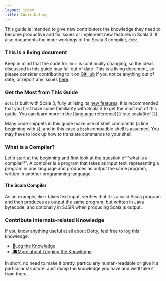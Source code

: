 ```yaml
---
layout: index
title: Contributing
---
```


This guide is intended to give new contributors the knowledge they need to
become productive and fix issues or implement new features in Scala 3. It
also documents the inner workings of the Scala 3 compiler, `dotc`.

### This is a living document

Keep in mind that the code for `dotc` is continually changing, so the ideas
discussed in this guide may fall out of date. This is a living document, so
please consider contributing to it on
[GitHub](https://github.com/scala/docs.scala-lang/tree/main/_overviews/scala3-contribution)
if you notice anything out of date, or report any issues
[here](https://github.com/scala/docs.scala-lang/issues).

### Get the Most from This Guide

`dotc` is built with Scala 3, fully utilising its [new
features](/scala3/new-in-scala3.html). It is recommended that you first have
some familiarity with Scala 3 to get the most out of this guide. You can learn
more in the [language reference]({{ site.scala3ref }}).

Many code snippets in this guide make use of shell commands (a line beginning
with `$`), and in this case a `bash` compatible shell is assumed. You may have
to look up how to translate commands to your shell.

### What is a Compiler?

Let's start at the beginning and first look at the question of "what is a
compiler?". A compiler is a program that takes as input text, representing a
program in one language and produces as output the same program, written in
another programming language.

#### The Scala Compiler

As an example, `dotc` takes text input, verifies that it is a valid Scala program
and then produces as output the same program, but written in Java bytecode, and optionally
in SJSIR when producing Scala.js output.

### Contribute Internals-related Knowledge
If you know anything useful at all about Dotty, feel free to log this knowledge:

- [📜Log the Knowledge](https://github.com/lampepfl/dotty-knowledge/issues/new)
- [🎓More about Logging the Knowledge](https://github.com/lampepfl/dotty-knowledge/blob/master/README.md)

In short, no need to make it pretty, particularly human-readable or give it a particular structure. Just dump the knowledge you have and we'll take it from there.
